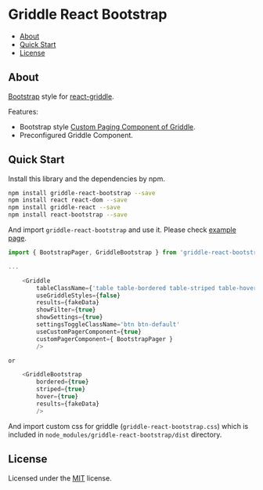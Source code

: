 # Griddle React Bootstrap

- [About](#about)
- [Quick Start](#quick-start)
- [License](#license)

## About

[Bootstrap](http://getbootstrap.com/) style for [react-griddle](http://griddlegriddle.github.io/Griddle/).

Features:

* Bootstrap style [Custom Paging Component of Griddle](http://griddlegriddle.github.io/Griddle/customization.html).
* Preconfigured Griddle Component.

## Quick Start

Install this library and the dependencies by npm.

```bash
npm install griddle-react-bootstrap --save
npm install react react-dom --save
npm install griddle-react --save
npm install react-bootstrap --save
```

And import `griddle-react-bootstrap` and use it. Please check [example page](http://wadahiro.github.io/griddle-react-bootstrap/).

```js
import { BootstrapPager, GriddleBootstrap } from 'griddle-react-bootstrap';

...

    <Griddle
        tableClassName={'table table-bordered table-striped table-hover'}
        useGriddleStyles={false}
        results={fakeData}
        showFilter={true}
        showSettings={true}
        settingsToggleClassName='btn btn-default'
        useCustomPagerComponent={true}
        customPagerComponent={ BootstrapPager }
        />

or

    <GriddleBootstrap
        bordered={true}
        striped={true}
        hover={true}
        results={fakeData} 
        />
```

And import custom css for griddle (`griddle-react-bootstrap.css`) which is included in `node_modules/griddle-react-bootstrap/dist` directory.

## License

Licensed under the [MIT](/LICENSE.txt) license.

